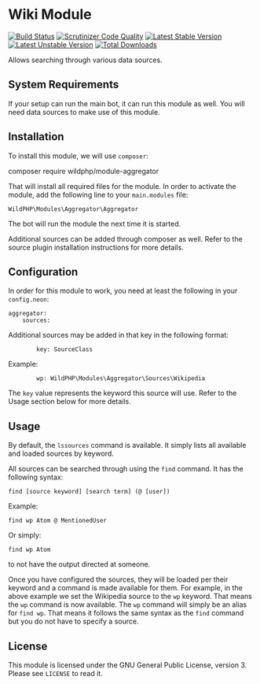 # Wiki Module
[![Build Status](https://scrutinizer-ci.com/g/WildPHP/module-aggregator/badges/build.png?b=master)](https://scrutinizer-ci.com/g/WildPHP/module-aggregator/build-status/master)
[![Scrutinizer Code Quality](https://scrutinizer-ci.com/g/WildPHP/module-aggregator/badges/quality-score.png?b=master)](https://scrutinizer-ci.com/g/WildPHP/module-aggregator/?branch=master)
[![Latest Stable Version](https://poser.pugx.org/wildphp/module-aggregator/v/stable)](https://packagist.org/packages/wildphp/module-aggregator)
[![Latest Unstable Version](https://poser.pugx.org/wildphp/module-aggregator/v/unstable)](https://packagist.org/packages/wildphp/module-aggregator)
[![Total Downloads](https://poser.pugx.org/wildphp/module-aggregator/downloads)](https://packagist.org/packages/wildphp/module-aggregator)

Allows searching through various data sources.

## System Requirements
If your setup can run the main bot, it can run this module as well. You will need data sources to make use of this module.

## Installation
To install this module, we will use `composer`:

composer require wildphp/module-aggregator

That will install all required files for the module. In order to activate the module, add the following line to your `main.modules` file:

    WildPHP\Modules\Aggregator\Aggregator

The bot will run the module the next time it is started.

Additional sources can be added through composer as well. Refer to the source plugin installation instructions for more details.

## Configuration
In order for this module to work, you need at least the following in your `config.neon`:

```
aggregator:
	sources:
```

Additional sources may be added in that key in the following format:
```
		key: SourceClass
```

Example:
```
		wp: WildPHP\Modules\Aggregator\Sources\Wikipedia
```

The `key` value represents the keyword this source will use. Refer to the Usage section below for more details.

## Usage
By default, the `lssources` command is available. It simply lists all available and loaded sources by keyword.

All sources can be searched through using the `find` command. It has the following syntax:

```
find [source keyword] [search term] (@ [user])
```

Example:
```
find wp Atom @ MentionedUser
```

Or simply:
```
find wp Atom
```
to not have the output directed at someone.

Once you have configured the sources, they will be loaded per their keyword and a command is made available for them. For example, in the above example we set the Wikipedia source to the `wp` keyword. That means the `wp` command is now available.
The `wp` command will simply be an alias for `find wp`. That means it follows the same syntax as the `find` command but you do not have to specify a source.

## License
This module is licensed under the GNU General Public License, version 3. Please see `LICENSE` to read it.
